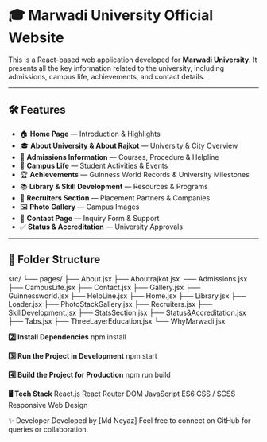 # 🎓 Marwadi University Official Website

This is a React-based web application developed for **Marwadi University**. It presents all the key information related to the university, including admissions, campus life, achievements, and contact details.

---

## 🛠️ Features

- 🏠 **Home Page** — Introduction & Highlights  
- 🎓 **About University & About Rajkot** — University & City Overview  
- 📝 **Admissions Information** — Courses, Procedure & Helpline  
- 🎉 **Campus Life** — Student Activities & Events  
- 🏆 **Achievements** — Guinness World Records & University Milestones  
- 📚 **Library & Skill Development** — Resources & Programs  
- 💼 **Recruiters Section** — Placement Partners & Companies  
- 🖼️ **Photo Gallery** — Campus Images  
- 📝 **Contact Page** — Inquiry Form & Support  
- ✅ **Status & Accreditation** — University Approvals  

---

## 📁 Folder Structure

src/
└── pages/
├── About.jsx
├── Aboutrajkot.jsx
├── Admissions.jsx
├── CampusLife.jsx
├── Contact.jsx
├── Gallery.jsx
├── Guinnessworld.jsx
├── HelpLine.jsx
├── Home.jsx
├── Library.jsx
├── Loader.jsx
├── PhotoStackGallery.jsx
├── Recruiters.jsx
├── SkillDevelopment.jsx
├── StatsSection.jsx
├── Status&Accreditation.jsx
├── Tabs.jsx
├── ThreeLayerEducation.jsx
└── WhyMarwadi.jsx


**2️⃣ Install Dependencies**
npm install


**3️⃣ Run the Project in Development**
npm start


**4️⃣ Build the Project for Production**
npm run build


**🖥️ Tech Stack**
React.js
React Router DOM
JavaScript ES6
CSS / SCSS
Responsive Web Design


✨ Developer
Developed by [Md Neyaz]
Feel free to connect on GitHub for queries or collaboration.

